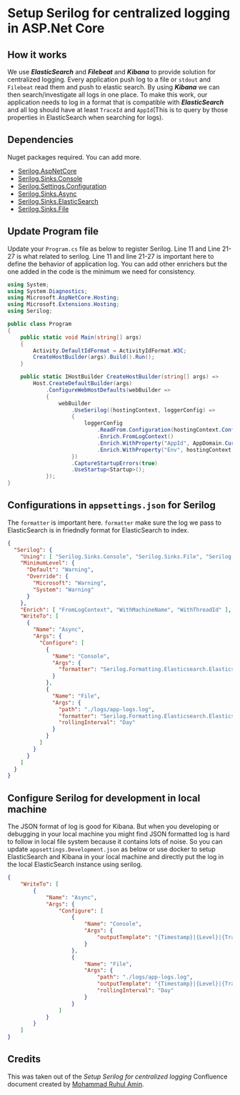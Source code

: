 # Setup Serilog for centralized logging in ASP.Net Core

## How it works

We use ***ElasticSearch*** and ***Filebeat*** and ***Kibana*** to provide solution for centralized logging. Every application push log to a file or `stdout` and `Filebeat` read them and push to elastic search. By using ***Kibana*** we can then search/investigate all logs in one place. To make this work, our application needs to log in a format that is compatible with ***ElasticSearch*** and all log should have at least `TraceId` and `AppId`(This is to query by those properties in ElasticSearch when searching for logs).

## Dependencies

Nuget packages required. You can add more.

- [Serilog.AspNetCore](https://www.nuget.org/packages/Serilog.AspNetCore/)
- [Serilog.Sinks.Console](https://www.nuget.org/packages/serilog.sinks.console/)
- [Serilog.Settings.Configuration](https://www.nuget.org/packages/Serilog.Settings.Configuration/)
- [Serilog.Sinks.Async](https://www.nuget.org/packages/Serilog.Sinks.Async/)
- [Serilog.Sinks.ElasticSearch](https://www.nuget.org/packages/Serilog.Sinks.ElasticSearch/)
- [Serilog.Sinks.File](https://www.nuget.org/packages/Serilog.Sinks.File/)

## Update Program file

Update your `Program.cs`  file as below to register Serilog. Line 11 and Line 21-27 is what related to serilog. Line 11 and line 21-27 is important here to define the behavior of application log. You can add other enrichers but the one added in the code is the minimum we need for consistency.

```csharp
using System;
using System.Diagnostics;
using Microsoft.AspNetCore.Hosting;
using Microsoft.Extensions.Hosting;
using Serilog;

public class Program
{
    public static void Main(string[] args)
    {
        Activity.DefaultIdFormat = ActivityIdFormat.W3C;
        CreateHostBuilder(args).Build().Run();
    }

    public static IHostBuilder CreateHostBuilder(string[] args) =>
        Host.CreateDefaultBuilder(args)
            .ConfigureWebHostDefaults(webBuilder =>
            {
                webBuilder
                    .UseSerilog((hostingContext, loggerConfig) =>
                    {
                        loggerConfig
                            .ReadFrom.Configuration(hostingContext.Configuration)
                            .Enrich.FromLogContext()
                            .Enrich.WithProperty("AppId", AppDomain.CurrentDomain.FriendlyName)
                            .Enrich.WithProperty("Env", hostingContext.HostingEnvironment.EnvironmentName);
                    })
                    .CaptureStartupErrors(true)
                    .UseStartup<Startup>();
            });
}
```

## Configurations in `appsettings.json` for Serilog

The `formatter` is important here. `formatter` make sure the log we pass to ElasticSearch is in friedndly format for ElasticSearch to index.

```json
{
  "Serilog": {
    "Using": [ "Serilog.Sinks.Console", "Serilog.Sinks.File", "Serilog.Sinks.Elasticsearch" ],
    "MinimumLevel": {
      "Default": "Warning",
      "Override": {
        "Microsoft": "Warning",
        "System": "Warning"
      }
    },
    "Enrich": [ "FromLogContext", "WithMachineName", "WithThreadId" ],
    "WriteTo": [
      {
        "Name": "Async",
        "Args": {
          "Configure": [
            {
              "Name": "Console",
              "Args": {
                "formatter": "Serilog.Formatting.Elasticsearch.ElasticsearchJsonFormatter,Serilog.Formatting.Elasticsearch"
              }
            },
            {
              "Name": "File",
              "Args": {
                "path": "./logs/app-logs.log",
                "formatter": "Serilog.Formatting.Elasticsearch.ElasticsearchJsonFormatter,Serilog.Formatting.Elasticsearch",
                "rollingInterval": "Day"
              }
            }
          ]
        }
      }
    ]
  }
}
```

## Configure Serilog for development in local machine

The JSON format of log is good for Kibana. But when you developing or debugging in your local machine you might find JSON formatted log is hard to follow in local file system because it contains lots of noise. So you can update `appsettings.Development.json` as below or use docker to setup ElasticSearch and Kibana in your local machine and directly put the log in the local ElasticSearch instance using serilog.

```json
{
    "WriteTo": [
        {
            "Name": "Async",
            "Args": {
                "Configure": [
                    {
                        "Name": "Console",
                        "Args": {
                            "outputTemplate": "{Timestamp}|{Level}|{TraceId} {Message}{NewLine:1}{Exception:1}"
                        }
                    },
                    {
                        "Name": "File",
                        "Args": {
                            "path": "./logs/app-logs.log",
                            "outputTemplate": "{Timestamp}|{Level}|{TraceId} {Message}{NewLine:1}{Exception:1}",
                            "rollingInterval": "Day"
                        }
                    }
                ]
            }
        }
    ]
}
```

## Credits

This was taken out of the *Setup Serilog for centralized logging* Confluence document created by [Mohammad Ruhul Amin](https://github.com/mruhul).

